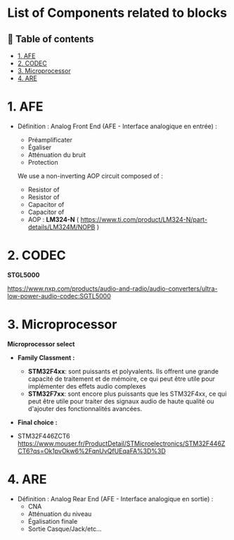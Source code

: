 # List of Components related to blocks

## 📖 Table of contents

- [1. AFE](#1-afe)
- [2. CODEC](#2-codec)
- [3. Microprocessor](#3-microprocessor)
- [4. ARE](#4-are)


# 1. AFE
- Définition : Analog Front End (AFE - Interface analogique en entrée) : 
  - Préamplificater
  - Égaliser
  - Atténuation du bruit
  - Protection
  
  We use a non-inverting AOP circuit composed of :
    - Resistor of
    - Resistor of 
    - Capacitor of
    - Capacitor of 
    - AOP : **LM324-N** ( https://www.ti.com/product/LM324-N/part-details/LM324M/NOPB )
# 2. CODEC

   **STGL5000**
   
   https://www.nxp.com/products/audio-and-radio/audio-converters/ultra-low-power-audio-codec:SGTL5000

# 3. Microprocessor

**Microprocessor select**
  - **Family Classment :**
    - **STM32F4xx**: sont puissants et polyvalents. Ils offrent une grande capacité de traitement et de mémoire, ce qui peut être utile pour implémenter des effets audio complexes
    - **STM32F7xx**: sont encore plus puissants que les STM32F4xx, ce qui peut être utile pour traiter des signaux audio de haute qualité ou d'ajouter des fonctionnalités avancées.



  - **Final choice :**
  - STM32F446ZCT6
https://www.mouser.fr/ProductDetail/STMicroelectronics/STM32F446ZCT6?qs=Ok1pvOkw6%2FqnUvQfUEqaFA%3D%3D

# 4. ARE
- Définition : Analog Rear End (AFE - Interface analogique en sortie) : 
  - CNA
  - Atténuation du niveau
  - Égalisation finale
  - Sortie Casque/Jack/etc...
